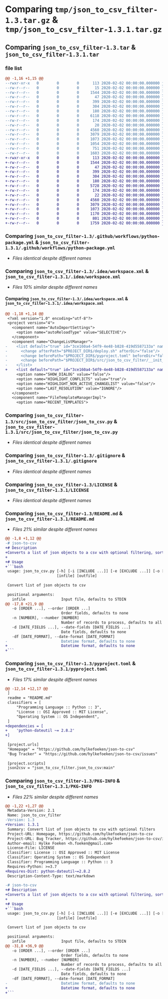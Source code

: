 # Comparing `tmp/json_to_csv_filter-1.3.tar.gz` & `tmp/json_to_csv_filter-1.3.1.tar.gz`

## Comparing `json_to_csv_filter-1.3.tar` & `json_to_csv_filter-1.3.1.tar`

### file list

```diff
@@ -1,16 +1,15 @@
--rwxr-xr-x   0        0        0      113 2020-02-02 00:00:00.000000 json_to_csv_filter-1.3/deploy.sh
--rw-r--r--   0        0        0       15 2020-02-02 00:00:00.000000 json_to_csv_filter-1.3/requirements.txt
--rw-r--r--   0        0        0     1544 2020-02-02 00:00:00.000000 json_to_csv_filter-1.3/.github/workflows/python-package.yml
--rw-r--r--   0        0        0       47 2020-02-02 00:00:00.000000 json_to_csv_filter-1.3/.idea/.gitignore
--rw-r--r--   0        0        0      399 2020-02-02 00:00:00.000000 json_to_csv_filter-1.3/.idea/json_to_csv.iml
--rw-r--r--   0        0        0      304 2020-02-02 00:00:00.000000 json_to_csv_filter-1.3/.idea/modules.xml
--rw-r--r--   0        0        0      180 2020-02-02 00:00:00.000000 json_to_csv_filter-1.3/.idea/vcs.xml
--rw-r--r--   0        0        0     6118 2020-02-02 00:00:00.000000 json_to_csv_filter-1.3/.idea/workspace.xml
--rw-r--r--   0        0        0      174 2020-02-02 00:00:00.000000 json_to_csv_filter-1.3/.idea/inspectionProfiles/profiles_settings.xml
--rw-r--r--   0        0        0       20 2020-02-02 00:00:00.000000 json_to_csv_filter-1.3/src/json_to_csv_filter/__init__.py
--rw-r--r--   0        0        0     4560 2020-02-02 00:00:00.000000 json_to_csv_filter-1.3/src/json_to_csv_filter/json_to_csv.py
--rw-r--r--   0        0        0     3079 2020-02-02 00:00:00.000000 json_to_csv_filter-1.3/.gitignore
--rw-r--r--   0        0        0     1073 2020-02-02 00:00:00.000000 json_to_csv_filter-1.3/LICENSE
--rw-r--r--   0        0        0     1054 2020-02-02 00:00:00.000000 json_to_csv_filter-1.3/README.md
--rw-r--r--   0        0        0      751 2020-02-02 00:00:00.000000 json_to_csv_filter-1.3/pyproject.toml
--rw-r--r--   0        0        0     1603 2020-02-02 00:00:00.000000 json_to_csv_filter-1.3/PKG-INFO
+-rwxr-xr-x   0        0        0      113 2020-02-02 00:00:00.000000 json_to_csv_filter-1.3.1/deploy.sh
+-rw-r--r--   0        0        0     1544 2020-02-02 00:00:00.000000 json_to_csv_filter-1.3.1/.github/workflows/python-package.yml
+-rw-r--r--   0        0        0       47 2020-02-02 00:00:00.000000 json_to_csv_filter-1.3.1/.idea/.gitignore
+-rw-r--r--   0        0        0      399 2020-02-02 00:00:00.000000 json_to_csv_filter-1.3.1/.idea/json_to_csv.iml
+-rw-r--r--   0        0        0      304 2020-02-02 00:00:00.000000 json_to_csv_filter-1.3.1/.idea/modules.xml
+-rw-r--r--   0        0        0      180 2020-02-02 00:00:00.000000 json_to_csv_filter-1.3.1/.idea/vcs.xml
+-rw-r--r--   0        0        0     5728 2020-02-02 00:00:00.000000 json_to_csv_filter-1.3.1/.idea/workspace.xml
+-rw-r--r--   0        0        0      174 2020-02-02 00:00:00.000000 json_to_csv_filter-1.3.1/.idea/inspectionProfiles/profiles_settings.xml
+-rw-r--r--   0        0        0       22 2020-02-02 00:00:00.000000 json_to_csv_filter-1.3.1/src/json_to_csv_filter/__init__.py
+-rw-r--r--   0        0        0     4560 2020-02-02 00:00:00.000000 json_to_csv_filter-1.3.1/src/json_to_csv_filter/json_to_csv.py
+-rw-r--r--   0        0        0     3079 2020-02-02 00:00:00.000000 json_to_csv_filter-1.3.1/.gitignore
+-rw-r--r--   0        0        0     1073 2020-02-02 00:00:00.000000 json_to_csv_filter-1.3.1/LICENSE
+-rw-r--r--   0        0        0     1170 2020-02-02 00:00:00.000000 json_to_csv_filter-1.3.1/README.md
+-rw-r--r--   0        0        0      801 2020-02-02 00:00:00.000000 json_to_csv_filter-1.3.1/pyproject.toml
+-rw-r--r--   0        0        0     1759 2020-02-02 00:00:00.000000 json_to_csv_filter-1.3.1/PKG-INFO
```

### Comparing `json_to_csv_filter-1.3/.github/workflows/python-package.yml` & `json_to_csv_filter-1.3.1/.github/workflows/python-package.yml`

 * *Files identical despite different names*

### Comparing `json_to_csv_filter-1.3/.idea/workspace.xml` & `json_to_csv_filter-1.3.1/.idea/workspace.xml`

 * *Files 10% similar despite different names*

#### Comparing `json_to_csv_filter-1.3/.idea/workspace.xml` & `json_to_csv_filter-1.3.1/.idea/workspace.xml`

```diff
@@ -1,18 +1,14 @@
 <?xml version="1.0" encoding="utf-8"?>
 <project version="4">
   <component name="AutoImportSettings">
     <option name="autoReloadType" value="SELECTIVE"/>
   </component>
   <component name="ChangeListManager">
-    <list default="true" id="3ce160a4-54f9-4e48-b828-419d5587133a" name="Changes" comment="renamed package">
-      <change afterPath="$PROJECT_DIR$/deploy.sh" afterDir="false"/>
-      <change beforePath="$PROJECT_DIR$/pyproject.toml" beforeDir="false" afterPath="$PROJECT_DIR$/pyproject.toml" afterDir="false"/>
-      <change beforePath="$PROJECT_DIR$/src/json_to_csv_filter/__init__.py" beforeDir="false" afterPath="$PROJECT_DIR$/src/json_to_csv_filter/__init__.py" afterDir="false"/>
-    </list>
+    <list default="true" id="3ce160a4-54f9-4e48-b828-419d5587133a" name="Changes" comment="renamed package"/>
     <option name="SHOW_DIALOG" value="false"/>
     <option name="HIGHLIGHT_CONFLICTS" value="true"/>
     <option name="HIGHLIGHT_NON_ACTIVE_CHANGELIST" value="false"/>
     <option name="LAST_RESOLUTION" value="IGNORE"/>
   </component>
   <component name="FileTemplateManagerImpl">
     <option name="RECENT_TEMPLATES">
```

### Comparing `json_to_csv_filter-1.3/src/json_to_csv_filter/json_to_csv.py` & `json_to_csv_filter-1.3.1/src/json_to_csv_filter/json_to_csv.py`

 * *Files identical despite different names*

### Comparing `json_to_csv_filter-1.3/.gitignore` & `json_to_csv_filter-1.3.1/.gitignore`

 * *Files identical despite different names*

### Comparing `json_to_csv_filter-1.3/LICENSE` & `json_to_csv_filter-1.3.1/LICENSE`

 * *Files identical despite different names*

### Comparing `json_to_csv_filter-1.3/README.md` & `json_to_csv_filter-1.3.1/README.md`

 * *Files 21% similar despite different names*

```diff
@@ -1,8 +1,12 @@
-# json-to-csv
+# Description
+Converts a list of json objects to a csv with optional filtering, sorting and date formatting.
+
+# Usage
+```bash
 usage: json_to_csv.py [-h] [-i [INCLUDE ...]] [-e [EXCLUDE ...]] [-o [ORDER ...]] [-n [NUMBER]] [-d [DATE_FIELDS ...]] [-df [DATE_FORMAT]]
                       [infile] [outfile]
 
 Convert list of json objects to csv
 
 positional arguments:
   infile                Input file, defaults to STDIN
@@ -17,8 +21,9 @@
   -o [ORDER ...], --order [ORDER ...]
                         Order fields, defaults to none
   -n [NUMBER], --number [NUMBER]
                         Number of records to process, defaults to all
   -d [DATE_FIELDS ...], --date-fields [DATE_FIELDS ...]
                         Date fields, defaults to none
   -df [DATE_FORMAT], --date-format [DATE_FORMAT]
-                        Datetime format, defaults to none
+                        Datetime format, defaults to none
+```
```

### Comparing `json_to_csv_filter-1.3/pyproject.toml` & `json_to_csv_filter-1.3.1/pyproject.toml`

 * *Files 17% similar despite different names*

```diff
@@ -12,14 +12,17 @@
 ]
 readme = "README.md"
 classifiers = [
     "Programming Language :: Python :: 3",
     "License :: OSI Approved :: MIT License",
     "Operating System :: OS Independent",
 ]
+dependencies = [
+    'python-dateutil ~= 2.8.2'
+]
 
 [project.urls]
 "Homepage" = "https://github.com/hylkefoeken/json-to-csv"
 "Bug Tracker" = "https://github.com/hylkefoeken/json-to-csv/issues"
 
 [project.scripts]
 json2csv = "json_to_csv_filter.json_to_csv:main"
```

### Comparing `json_to_csv_filter-1.3/PKG-INFO` & `json_to_csv_filter-1.3.1/PKG-INFO`

 * *Files 22% similar despite different names*

```diff
@@ -1,22 +1,27 @@
 Metadata-Version: 2.1
 Name: json_to_csv_filter
-Version: 1.3
+Version: 1.3.1
 Summary: Convert list of json objects to csv with optional filters
 Project-URL: Homepage, https://github.com/hylkefoeken/json-to-csv
 Project-URL: Bug Tracker, https://github.com/hylkefoeken/json-to-csv/issues
 Author-email: Hylke Foeken <h.foeken@gmail.com>
 License-File: LICENSE
 Classifier: License :: OSI Approved :: MIT License
 Classifier: Operating System :: OS Independent
 Classifier: Programming Language :: Python :: 3
 Requires-Python: >=3.7
+Requires-Dist: python-dateutil~=2.8.2
 Description-Content-Type: text/markdown
 
-# json-to-csv
+# Description
+Converts a list of json objects to a csv with optional filtering, sorting and date formatting.
+
+# Usage
+```bash
 usage: json_to_csv.py [-h] [-i [INCLUDE ...]] [-e [EXCLUDE ...]] [-o [ORDER ...]] [-n [NUMBER]] [-d [DATE_FIELDS ...]] [-df [DATE_FORMAT]]
                       [infile] [outfile]
 
 Convert list of json objects to csv
 
 positional arguments:
   infile                Input file, defaults to STDIN
@@ -31,8 +36,9 @@
   -o [ORDER ...], --order [ORDER ...]
                         Order fields, defaults to none
   -n [NUMBER], --number [NUMBER]
                         Number of records to process, defaults to all
   -d [DATE_FIELDS ...], --date-fields [DATE_FIELDS ...]
                         Date fields, defaults to none
   -df [DATE_FORMAT], --date-format [DATE_FORMAT]
-                        Datetime format, defaults to none
+                        Datetime format, defaults to none
+```
```

